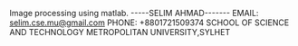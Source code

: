 Image processing using matlab.
-----SELIM AHMAD-------
EMAIL: selim.cse.mu@gmail.com
PHONE: +8801721509374
SCHOOL OF SCIENCE AND TECHNOLOGY
METROPOLITAN UNIVERSITY,SYLHET
